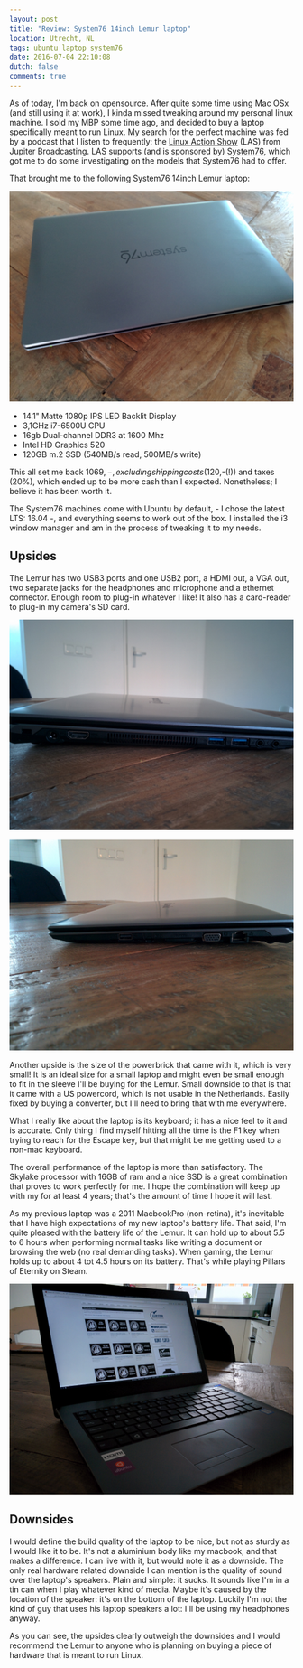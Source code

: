 ```yaml
---
layout: post
title: "Review: System76 14inch Lemur laptop"
location: Utrecht, NL
tags: ubuntu laptop system76
date: 2016-07-04 22:10:08
dutch: false
comments: true
---
```

As of today, I'm back on opensource. After quite some time using Mac OSx (and still using it at work), I kinda missed tweaking around my personal linux machine. I sold my MBP some time ago, and decided to buy a laptop specifically meant to run Linux. My search for the perfect machine was fed by a podcast that I listen to frequently: the [Linux Action Show](http://www.jupiterbroadcasting.com/show/linuxactionshow) (LAS) from Jupiter Broadcasting. LAS supports (and is sponsored by) [System76](http://www.system76.com), which got me to do some investigating on the models that System76 had to offer. 

That brought me to the following System76 14inch Lemur laptop: 

![System76's Lemur](/img/photos/lemur1.jpg "System76's Lemur")

* 14.1" Matte 1080p IPS LED Backlit Display
* 3,1GHz i7-6500U CPU 
* 16gb Dual-channel DDR3 at 1600 Mhz
* Intel HD Graphics 520 
* 120GB m.2 SSD (540MB/s read, 500MB/s write)

This all set me back $1069,-, excluding shipping costs ($120,-(!)) and taxes (20%), which ended up to be more cash than I expected. Nonetheless; I believe it has been worth it. 

The System76 machines come with Ubuntu by default, - I chose the latest LTS: 16.04 -, and everything seems to work out of the box. I installed the i3 window manager and am in the process of tweaking it to my needs.

## Upsides
The Lemur has two USB3 ports and one USB2 port, a HDMI out, a VGA out, two separate jacks for the headphones and microphone and a ethernet connector. Enough room to plug-in whatever I like! It also has a card-reader to plug-in my camera's SD card.

![Plugs on the left](/img/photos/lemur3.jpg "Plugs on the left")

![Plugs on the right](/img/photos/lemur4.jpg "Plugs on the right")

Another upside is the size of the powerbrick that came with it, which is very small! It is an ideal size for a small laptop and might even be small enough to fit in the sleeve I'll be buying for the Lemur. Small downside to that is that it came with a US powercord, which is not usable in the Netherlands. Easily fixed by buying a converter, but I'll need to bring that with me everywhere.

What I really like about the laptop is its keyboard; it has a nice feel to it and is accurate. Only thing I find myself hitting all the time is the F1 key when trying to reach for the Escape key, but that might be me getting used to a non-mac keyboard.

The overall performance of the laptop is more than satisfactory. The Skylake processor with 16GB of ram and a nice SSD is a great combination that proves to work perfectly for me. I hope the combination will keep up with my for at least 4 years; that's the amount of time I hope it will last.

As my previous laptop was a 2011 MacbookPro (non-retina), it's inevitable that I have high expectations of my new laptop's battery life. That said, I'm quite pleased with the battery life of the Lemur. It can hold up to about 5.5 to 6 hours when performing normal tasks like writing a document or browsing the web (no real demanding tasks). When gaming, the Lemur holds up to about 4 tot 4.5 hours on its battery. That's while playing Pillars of Eternity on Steam.

![Lemur in action](/img/photos/lemur2.jpg "Lemur in action")

## Downsides 
I would define the build quality of the laptop to be nice, but not as sturdy as I would like it to be. It's not a aluminium body like my macbook, and that makes a difference. I can live with it, but would note it as a downside. The only real hardware related downside I can mention is the quality of sound over the laptop's speakers. Plain and simple: it sucks. It sounds like I'm in a tin can when I play whatever kind of media. Maybe it's caused by the location of the speaker: it's on the bottom of the laptop. Luckily I'm not the kind of guy that uses his laptop speakers a lot: I'll be using my headphones anyway.

As you can see, the upsides clearly outweigh the downsides and I would recommend the Lemur to anyone who is planning on buying a piece of hardware that is meant to run Linux. 
